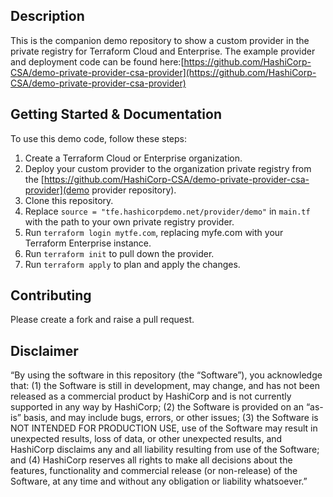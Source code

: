 ## Description

This is the companion demo repository to show a custom provider in the private registry for Terraform Cloud and Enterprise. The example provider and deployment code can be found here:[https://github.com/HashiCorp-CSA/demo-private-provider-csa-provider](https://github.com/HashiCorp-CSA/demo-private-provider-csa-provider)

## Getting Started & Documentation

To use this demo code, follow these steps:

1. Create a Terraform Cloud or Enterprise organization.
2. Deploy your custom provider to the organization private registry from the [https://github.com/HashiCorp-CSA/demo-private-provider-csa-provider](demo provider repository).
3. Clone this repository.
4. Replace `source = "tfe.hashicorpdemo.net/provider/demo"` in `main.tf` with the path to your own private registry provider.
5. Run `terraform login mytfe.com`, replacing myfe.com with your Terraform Enterprise instance.
6. Run `terraform init` to pull down the provider.
7. Run `terraform apply` to plan and apply the changes.

## Contributing

Please create a fork and raise a pull request.

## Disclaimer
“By using the software in this repository (the “Software”), you acknowledge that: (1) the Software is still in development, may change, and has not been released as a commercial product by HashiCorp and is not currently supported in any way by HashiCorp; (2) the Software is provided on an “as-is” basis, and may include bugs, errors, or other issues; (3) the Software is NOT INTENDED FOR PRODUCTION USE, use of the Software may result in unexpected results, loss of data, or other unexpected results, and HashiCorp disclaims any and all liability resulting from use of the Software; and (4) HashiCorp reserves all rights to make all decisions about the features, functionality and commercial release (or non-release) of the Software, at any time and without any obligation or liability whatsoever.”
